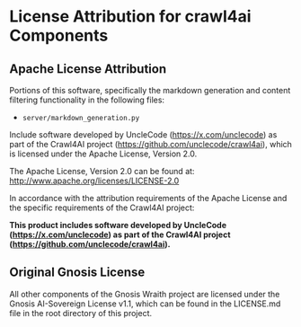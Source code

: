 # License Attribution for crawl4ai Components

## Apache License Attribution

Portions of this software, specifically the markdown generation and content filtering functionality in the following files:

- `server/markdown_generation.py`

Include software developed by UncleCode (https://x.com/unclecode) as part of the Crawl4AI project (https://github.com/unclecode/crawl4ai), which is licensed under the Apache License, Version 2.0.

The Apache License, Version 2.0 can be found at: http://www.apache.org/licenses/LICENSE-2.0

In accordance with the attribution requirements of the Apache License and the specific requirements of the Crawl4AI project:

**This product includes software developed by UncleCode (https://x.com/unclecode) as part of the Crawl4AI project (https://github.com/unclecode/crawl4ai).**

## Original Gnosis License

All other components of the Gnosis Wraith project are licensed under the Gnosis AI-Sovereign License v1.1, which can be found in the LICENSE.md file in the root directory of this project.
